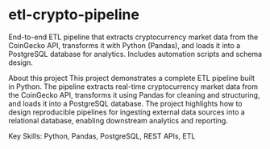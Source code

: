 # etl-crypto-pipeline
End-to-end ETL pipeline that extracts cryptocurrency market data from the CoinGecko API, transforms it with Python (Pandas), and loads it into a PostgreSQL database for analytics. Includes automation scripts and schema design.

About this project
This project demonstrates a complete ETL pipeline built in Python. The pipeline extracts real-time cryptocurrency market data from the CoinGecko API, transforms it using Pandas for cleaning and structuring, and loads it into a PostgreSQL database. The project highlights how to design reproducible pipelines for ingesting external data sources into a relational database, enabling downstream analytics and reporting.

Key Skills: Python, Pandas, PostgreSQL, REST APIs, ETL
